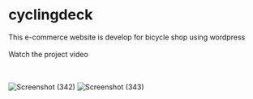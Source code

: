 # cyclingdeck
 This e-commerce website is develop for bicycle shop using wordpress <br> <br>
 Watch the project video 

<br><br>
![Screenshot (342)](https://user-images.githubusercontent.com/119162766/227967487-b452ccc0-15bc-4faa-9ec8-e70173fbc4c8.png)
![Screenshot (343)](https://user-images.githubusercontent.com/119162766/227967519-b03840d2-fadd-465c-bc15-d93584b57917.png)
